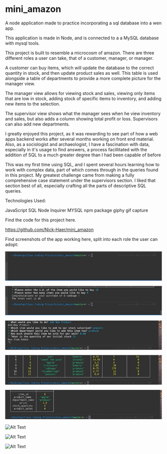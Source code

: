 # mini_amazon
A node application made to practice incorporating a sql database into a wen app.

This application is made in Node, and is connected to a a MySQL database with mysql tools.

This project is built to resemble a microcosm of amazon. There are three different roles a user can take, that of a customer, manager, or manager.

A customer can buy items, which will update the database to the correct quantity in stock, and then update product sales as well. This table is used alongside a table of departments to provide a more complete picture for the manager view.

The manager view allows for viewing stock and sales, viewing only items that are low in stock, adding stock of specific items to inventory, and adding new items to the selection.

The supervisor view shows what the manager sees when he view inventory and sales, but also adds a column showing total profit or loss. Supervisors can also add new departments.


I greatly enjoyed this project, as it was rewarding to see part of how a web apps backend works after several months working on front end material. Also, as a sociologist and archaeologist, I have a fascination with data, especially in it's usage to find answers, a process facillitated with the addition of SQL to a much greater degree than I had been capable of before

This was my first time using SQL, and I spent several hours learning how to work with complex data, part of which comes through in the queries found in this project. My greatest challenge came from making a fully comprehensive case statement under the supervisors section. I liked that section best of all, especially crafting all the parts of descriptive SQL queries.

Technologies Used:

JavaScript
SQL
Node
Inquirer
MYSQL npm package
giphy gif capture


Find the code for this project here.

https://github.com/Nick-Haer/mini_amazon


Find screenshots of the app working here, split into each role the user can adopt:


![Alt Text](Gifs/customer_first.gif)

![Alt Text](Gifs/cusotmer_two.gif)


![Alt Text](Gifs/manager__one.gif)

![Alt Text](Gifs/manager_two.gif)

![Alt Text](Gifs/manager_three.gif)

![Alt Text](Gifs/manager_four.gif)


![Alt Text](Gifs/supervisor_one.gif)

![Alt Text](Gifs/supervisor_two.gif)
